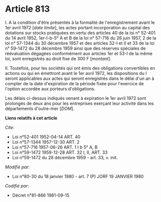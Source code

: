 # Article 813

I. A la condition d'être présentés à la formalité de l'enregistrement avant le 1er avril 1972 [*date limite*], les actes
portant incorporation au capital des dotations sur stocks pratiquées en vertu des articles 40 de la loi n° 52-401 du 14 avril
1952, 1er-I-b-5° A et B de la loi n° 57-716 du 26 juin 1957, 2 de la loi n° 57-1344 du 30 décembre 1957 et des articles 32-I
et II et 33 de la loi n° 59-1472 du 28 décembre 1959 ainsi que des réserves spéciales de réévaluation dégagées conformément
aux articles 1er et 53-I de la même loi, sont enregistrés au droit fixe de 300 F [*montant*].

II. Toutefois, pour les sociétés qui ont émis des obligations convertibles en actions ou qui en émettront avant le 1er avril
1972, les dispositions du I seront applicables aux actes qui seront enregistrés dans le délai d'un an à compter de la date
d'expiration de la période fixée pour l'exercice de l'option accordée aux porteurs d'obligations.

Les délais ci-dessus indiqués venant à expiration le 1er avril 1972 sont prolongés de deux ans pour les entreprises exerçant
leur activité dans les départements d'outre-mer [*DOM*].

**Liens relatifs à cet article**

_Cite_:

  - Loi n°52-401 1952-04-14 ART. 40
  - Loi n°57-1344 1957-12-30 ART. 2
  - Loi n°57-716 1957-06-26 ART. 1 I b 5° A, B
  - Loi n°59-1472 1959-12-28 ART. 32 I, II, ART. 33
  - Loi n°59-1472 du 28 décembre 1959 - art. 33, v. init.

_Modifié par_:

  - Loi n°80-30 du 18 janvier 1980 - art. 7 (P) JORF 19 JANVIER 1980

_Codifié par_:

  - Décret n°81-866 1981-09-15

